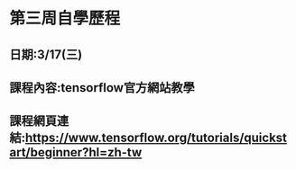 # 第三周自學歷程
## 日期:3/17(三)
## 課程內容:tensorflow官方網站教學
## 課程網頁連結:https://www.tensorflow.org/tutorials/quickstart/beginner?hl=zh-tw

